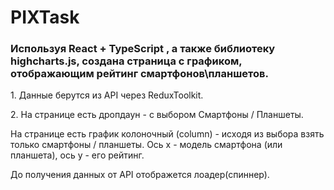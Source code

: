 # PIXTask

<h3>Используя React + TypeScript , а также библиотеку highcharts.js, создана страница с графиком, отображающим рейтинг смартфонов\планшетов.</h3>
<p></p>
<p>1. Данные берутся из API через ReduxToolkit.</p>
<p></p>
<p>2. На странице есть дропдаун - с выбором Смартфоны / Планшеты.</p>
<p></p>
<p>На странице есть график колоночный (column) - исходя из выбора взять только смартфоны / планшеты. Ось x - модель смартфона (или планшета), ось у - его рейтинг.</p>
<p></p>
<p>До получения данных от API отображется лоадер(спиннер).</p>
